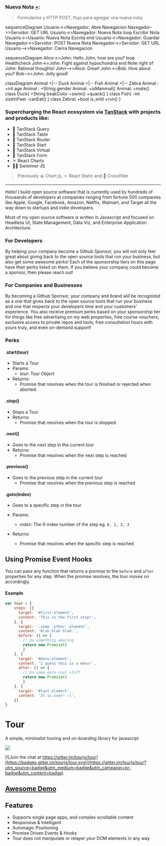 ### Nueva Nota [+](https://studies.cs.helsinki.fi/exampleapp/notes): 

> Formularios y HTTP POST, flujo para agregar una nueva nota:

sequenceDiagram
Usuario->>Navegador: Abre Navegacion
Navegador->>Servidor: GET URL 
Usuario->>Navegador: Nueva Nota
loop Escribir Nota
    Usuario->>Usuario: Nueva Nota Escrita
end
Usuario->>Navegador: Guardar
Navegador->>Servidor: POST Nueva Nota
Navegador->>Servidor: GET URL
Usuario-->>Navegador: Cierra Navegacion




sequenceDiagram
Alice->>John: Hello John, how are you?
loop Healthcheck
    John->>John: Fight against hypochondria
end
Note right of John: Rational thoughts!
John-->>Alice: Great!
John->>Bob: How about you?
Bob-->>John: Jolly good!




classDiagram
    Animal <|-- Duck
    Animal <|-- Fish
    Animal <|-- Zebra
    Animal : +int age
    Animal : +String gender
    Animal: +isMammal()
    Animal: +mate()
    class Duck{
      +String beakColor
      +swim()
      +quack()
    }
    class Fish{
      -int sizeInFeet
      -canEat()
    }
    class Zebra{
      +bool is_wild
      +run()
    }












### Supercharging the React ecosystem via [TanStack](https://tanstack.com) with projects and products like:
- 🤖 TanStack Query
- 🤖 TanStack Table
- 🤖 TanStack Router
- 🤖 TanStack Start
- 🤖 TanStack Virtual
- 🤖 TanStack Form
- ⚛️ React Charts
- 🏊‍♂️ Swimmer JS

> Previously 📊 Chart.js, ⚛️ React Static and 🔀 Crossfilter

---

Hello! I build open source software that is currently used by hundreds of thousands of developers at companies ranging from fortune 500 companies like Apple, Google, Facebook, Amazon, Netflix, Walmart, and Target all the way down to startups and indie developers.

Most of my open source software is written in Javascript and focused on Headless UI, State Management, Data Viz, and Enterprise Application Architecture.

### For Developers

By helping your company become a Github Sponsor, you will not only feel great about giving back to the open source tools that run your business, but also get some awesome perks! Each of the sponsorship tiers on this page have their perks listed on them. If you believe your company could become a sponsor, then please reach out!

### For Companies and Businesses

By becoming a Github Sponsor, your company and brand will be recognized as a one that gives back to the open source tools that run your business and one that respects your developers time and your customers' experience. You also receive premium perks based on your sponsorship tier for things like free advertising on my web properties, free course vouchers, exclusive access to private repos and tools, free consultation hours with yours truly, and even on-demand support!

### Perks


#### .start(tour)
- Starts a Tour
- Params:
  *	*tour*: Tour Object
- Returns:
  *	Promise that resolves when the tour is finished or rejected when aborted.

#### .stop()
- Stops a Tour
- Returns:
  *	Promise that resolves when the tour is stopped.

#### .next()
- Goes to the next step in the current tour
- Returns:
  *	Promise that resolves when the next step is reached

#### .previous()
- Goes to the previous step in the current tour
  *	Promise that resolves when the previous step is reached

#### .goto(index)
- Goes to a specific step in the tour
- Params:
  *	*index*: The 0-index number of the step eg. `0, 1, 2, 3`

- Returns:
  *	Promise that resolves when the specific step is reached


## Using Promise Event Hooks
You can pass any function that returns a promise to the `before` and `after` properties for any step.  When the promise resolves, the tour moves on accordingly.

#### Example
```javascript
var tour = {
	steps: [{
      target: '#first-element',
      content: 'This is the first step!',
    }, {
      target: '.some .other .element',
      content: 'Blah blah blah.',
      before: () => {
      	// Do something amazing
      	return new Promise()
    	}
    }, {
      target: '#menu-element',
      content: 'I guess this is a menu!',
      after: () => {
      	// Do some more cool stuff
      	return new Promise()
    	}
    }, {
      target: '#last-element',
      content: 'It is over! :(',
    }]
}
```


# Tour

A simple, minimalist touring and on-boarding library for javascript

[![](https://avatars0.githubusercontent.com/u/20192755?v=3&s=500)](http://tourjs.github.io/tour)

[![Join the chat at https://gitter.im/tourjs/tour](https://badges.gitter.im/tourjs/tour.svg)](https://gitter.im/tourjs/tour?utm_source=badge&utm_medium=badge&utm_campaign=pr-badge&utm_content=badge)

## [Awesome Demo](http://tourjs.github.io/tour)

## Features

* Supports single page apps, and complex scrollable content
*	Responsive & Intelligent
*	Automagic Positioning
*	Promise Driven Events & Hooks
*	Tour does not manipulate or relayer your DOM elements in any way